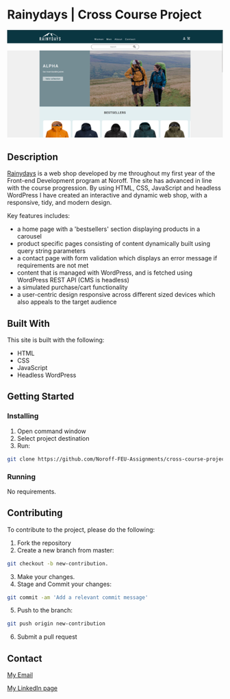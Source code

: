 # Rainydays | Cross Course Project

![image](images/rainydays.png)

## Description

[Rainydays](https://rainydays-andersen.netlify.app/) is a web shop developed by me throughout my first year of the Front-end Development program at Noroff. The site has advanced in line with the course progression. By using HTML, CSS, JavaScript and headless WordPress I have created an interactive and dynamic web shop, with a responsive, tidy, and modern design.

Key features includes:
- a home page with a 'bestsellers' section displaying products in a carousel
- product specific pages consisting of content dynamically built using query string parameters
- a contact page with form validation which displays an error message if requirements are not met
- content that is managed with WordPress, and is fetched using WordPress REST API (CMS is headless)
- a simulated purchase/cart functionality
- a user-centric design responsive across different sized devices which also appeals to the target audience

## Built With

This site is built with the following:

- HTML
- CSS
- JavaScript
- Headless WordPress

## Getting Started

### Installing

1. Open command window
2. Select project destination
3. Run:

```bash
git clone https://github.com/Noroff-FEU-Assignments/cross-course-project-anneandersen92.git
```

### Running

No requirements.

## Contributing
To contribute to the project, please do the following:

1. Fork the repository
2. Create a new branch from master:
```bash
git checkout -b new-contribution.
```
3. Make your changes.
4. Stage and Commit your changes:
```bash
git commit -am 'Add a relevant commit message'
```
5. Push to the branch:
```bash
git push origin new-contribution
```
6. Submit a pull request

## Contact

[My Email](mailto:anne_92@live.no?subject=OH%20Sheet%20inquiry)

[My LinkedIn page](https://www.linkedin.com/in/anne-andersen-7ba49b58)
